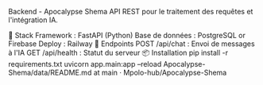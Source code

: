 Backend - Apocalypse Shema
API REST pour le traitement des requêtes et l'intégration IA.

🚀 Stack
Framework : FastAPI (Python)
Base de données : PostgreSQL or Firebase
Deploy : Railway
🎯 Endpoints
POST /api/chat : Envoi de messages à l'IA
GET /api/health : Statut du serveur
📦 Installation
pip install -r requirements.txt
uvicorn app.main:app –reload
Apocalypse-Shema/data/README.md at main · Mpolo-hub/Apocalypse-Shema
